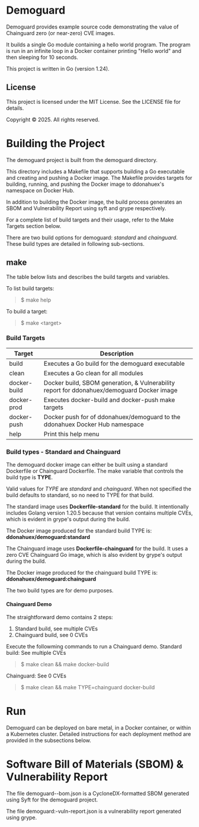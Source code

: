 # Demoguard
Demoguard provides example source code demonstrating the value of
Chainguard zero (or near-zero) CVE images.

It builds a single Go module containing a hello world program. The program
is run in an infinite loop in a Docker container printing "Hello world" and
then sleeping for 10 seconds.

This project is written in Go (version 1.24).

## License
This project is licensed under the MIT License. See the LICENSE file for details.

Copyright © 2025. All rights reserved.

# Building the Project
The demoguard project is built from the demoguard directory.

This directory includes a Makefile that supports building a Go executable and
creating and pushing a Docker image. The Makefile provides targets for building,
running, and pushing the Docker image to ddonahuex's namespace on Docker Hub.

In addition to building the Docker image, the build process generates an SBOM
and Vulnerability Report using syft and grype respectively.

For a complete list of build targets and their usage, refer to the Make Targets
section below.

There are two build options for demoguard: *standard* and *chainguard*. These build
types are detailed in following sub-sections.

## make
The table below lists and describes the build targets and variables.

To list build targets:
> $ make help

To build a target:
> $ make \<target\>

### Build Targets
| Target | Description |
| --------- | ------- |
| build | Executes a Go build for the demoguard executable |
| clean | Executes a Go clean for all modules |
| docker-build | Docker build, SBOM generation, & Vulnerability report for ddonahuex/demoguard Docker image |
| docker-prod | Executes docker-build and docker-push make targets |
| docker-push | Docker push for of ddonahuex/demoguard to the ddonahuex Docker Hub namespace |
| help | Print this help menu |

### Build types - Standard and Chainguard
The demoguard docker image can either be built using a standard Dockerfile or 
Chainguard Dockerfile. The make variable that controls the build type is **TYPE**.

Valid values for *TYPE* are *standard* and *chainguard*. When not specified the
build defaults to standard, so no need to TYPE for that build.

The standard image uses **Dockerfile-standard** for the build. It 
intentionally includes Golang version 1.20.5 because that version contains
multiple CVEs, which is evident in grype's output during the build.

The Docker image produced for the standard build TYPE is: 
**ddonahuex/demoguard:standard**

The Chainguard image uses **Dockerfile-chainguard** for the build. It uses a 
zero CVE Chainguard Go image, which is also evident by grype's output during
the build.

The Docker image produced for the chainguard build TYPE is: 
**ddonahuex/demoguard:chainguard**

The two build types are for demo purposes.

#### Chainguard Demo
The straightforward demo contains 2 steps:
1. Standard build, see multiple CVEs
2. Chainguard build, see 0 CVEs

Execute the followming commands to run a Chainguard demo.
Standard build: See multiple CVEs
> $ make clean && make docker-build

Chainguard: See 0 CVEs
> $ make clean && make TYPE=chainguard docker-build

# Run
Demoguard can be deployed on bare metal, in a Docker container, or within a
Kubernetes cluster. Detailed instructions for each deployment method are
provided in the subsections below.

# Software Bill of Materials (SBOM) & Vulnerability Report
The file demoguard-<build type>-bom.json is a CycloneDX-formatted SBOM generated using Syft 
for the demoguard project.

The file demoguard:<build type>-vuln-report.json is a vulnerability report generated
using grype.


